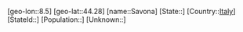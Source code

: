 ﻿---
location: [44.28,8.5]
type: City
tags:
- geo/City


SpocWebEntityId: 33982
isDeleted: false
confidential: public

---
[geo-lon::8.5]
[geo-lat::44.28]
[name::Savona]
[State::]
[Country::[Italy](geo/Continent/Europe/Italy.md)]
[StateId::]
[Population::]
[Unknown::]

